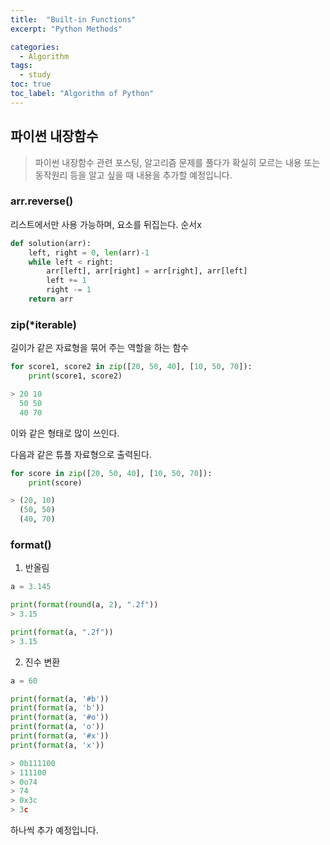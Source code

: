 ```yaml
---
title:  "Built-in Functions"
excerpt: "Python Methods"

categories: 
  - Algorithm
tags:
  - study
toc: true
toc_label: "Algorithm of Python"
---
```


## 파이썬 내장함수
> 파이썬 내장함수 관련 포스팅, 알고리즘 문제를 풀다가 확실히 모르는 내용 또는 동작원리 등을 알고 싶을 때 내용을 추가할 예정입니다.


### arr.reverse()
리스트에서만 사용 가능하며, 요소를 뒤집는다. 순서x

```python
def solution(arr):
    left, right = 0, len(arr)-1
    while left < right:
        arr[left], arr[right] = arr[right], arr[left]
        left += 1
        right -= 1
    return arr
```

### zip(*iterable)
길이가 같은 자료형을 묶어 주는 역할을 하는 함수

```python
for score1, score2 in zip([20, 50, 40], [10, 50, 70]):
    print(score1, score2)

> 20 10
  50 50
  40 70
```
이와 같은 형태로 많이 쓰인다.


다음과 같은 튜플 자료형으로 출력된다.

```python
for score in zip([20, 50, 40], [10, 50, 70]):
    print(score)

> (20, 10)
  (50, 50)
  (40, 70)
```

### format()
1. 반올림
```python
a = 3.145

print(format(round(a, 2), ".2f"))
> 3.15

print(format(a, ".2f"))
> 3.15
```
2. 진수 변환
```python
a = 60

print(format(a, '#b'))
print(format(a, 'b'))
print(format(a, '#o'))
print(format(a, 'o'))
print(format(a, '#x'))
print(format(a, 'x'))

> 0b111100
> 111100
> 0o74
> 74
> 0x3c
> 3c
```

하나씩 추가 예정입니다.